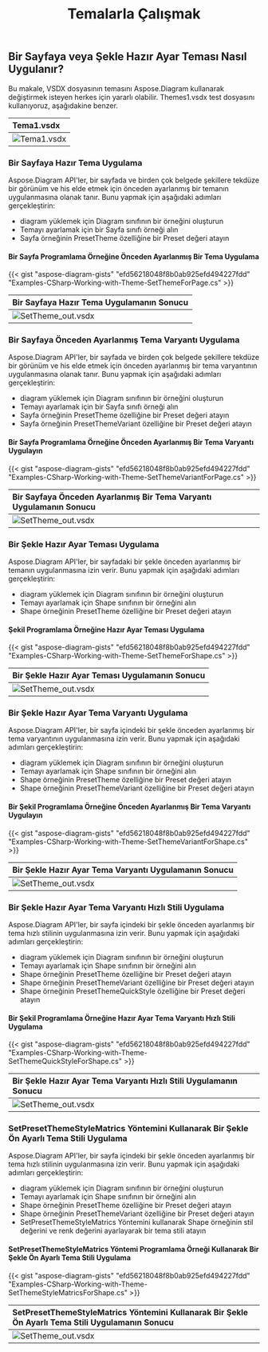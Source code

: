 ﻿---
title: Temalarla Çalışmak
type: docs
weight: 265
url: /tr/net/working-with-themes/
description: Bu bölümde, Aspose.Diagram ile önceden ayarlanmış bir temanın bir sayfaya veya şekle nasıl uygulanacağı açıklanmaktadır.
---
## **Bir Sayfaya veya Şekle Hazır Ayar Teması Nasıl Uygulanır?**
Bu makale, VSDX dosyasının temasını Aspose.Diagram kullanarak değiştirmek isteyen herkes için yararlı olabilir. Themes1.vsdx test dosyasını kullanıyoruz, aşağıdakine benzer.

|**Tema1.vsdx**|
|:- |
|![Tema1.vsdx](theme1.png)|

### **Bir Sayfaya Hazır Tema Uygulama**
Aspose.Diagram API'ler, bir sayfada ve birden çok belgede şekillere tekdüze bir görünüm ve his elde etmek için önceden ayarlanmış bir temanın uygulanmasına olanak tanır. Bunu yapmak için aşağıdaki adımları gerçekleştirin:

- diagram yüklemek için Diagram sınıfının bir örneğini oluşturun
- Temayı ayarlamak için bir Sayfa sınıfı örneği alın
- Sayfa örneğinin PresetTheme özelliğine bir Preset değeri atayın
#### **Bir Sayfa Programlama Örneğine Önceden Ayarlanmış Bir Tema Uygulama**
{{< gist "aspose-diagram-gists" "efd56218048f8b0ab925efd494227fdd" "Examples-CSharp-Working-with-Theme-SetThemeForPage.cs" >}}

|**Bir Sayfaya Hazır Tema Uygulamanın Sonucu**|
|:- |
|![SetTheme_out.vsdx](theme2.png)|

### **Bir Sayfaya Önceden Ayarlanmış Tema Varyantı Uygulama**

Aspose.Diagram API'ler, bir sayfada ve birden çok belgede şekillere tekdüze bir görünüm ve his elde etmek için önceden ayarlanmış bir tema varyantının uygulanmasına olanak tanır. Bunu yapmak için aşağıdaki adımları gerçekleştirin:

- diagram yüklemek için Diagram sınıfının bir örneğini oluşturun
- Temayı ayarlamak için bir Sayfa sınıfı örneği alın
- Sayfa örneğinin PresetTheme özelliğine bir Preset değeri atayın
- Sayfa örneğinin PresetThemeVariant özelliğine bir Preset değeri atayın

#### **Bir Sayfa Programlama Örneğine Önceden Ayarlanmış Bir Tema Varyantı Uygulayın**

{{< gist "aspose-diagram-gists" "efd56218048f8b0ab925efd494227fdd" "Examples-CSharp-Working-with-Theme-SetThemeVariantForPage.cs" >}}

|**Bir Sayfaya Önceden Ayarlanmış Bir Tema Varyantı Uygulamanın Sonucu**|
|:- |
|![SetTheme_out.vsdx](theme3.png)|

### **Bir Şekle Hazır Ayar Teması Uygulama**

Aspose.Diagram API'ler, bir sayfadaki bir şekle önceden ayarlanmış bir temanın uygulanmasına izin verir. Bunu yapmak için aşağıdaki adımları gerçekleştirin:

- diagram yüklemek için Diagram sınıfının bir örneğini oluşturun
- Temayı ayarlamak için Shape sınıfının bir örneğini alın
- Shape örneğinin PresetTheme özelliğine bir Preset değeri atayın

#### **Şekil Programlama Örneğine Hazır Ayar Teması Uygulama**

{{< gist "aspose-diagram-gists" "efd56218048f8b0ab925efd494227fdd" "Examples-CSharp-Working-with-Theme-SetThemeForShape.cs" >}}

|**Bir Şekle Hazır Ayar Teması Uygulamanın Sonucu**|
|:- |
|![SetTheme_out.vsdx](theme4.png)|

### **Bir Şekle Hazır Ayar Tema Varyantı Uygulama**

Aspose.Diagram API'ler, bir sayfa içindeki bir şekle önceden ayarlanmış bir tema varyantının uygulanmasına izin verir. Bunu yapmak için aşağıdaki adımları gerçekleştirin:

- diagram yüklemek için Diagram sınıfının bir örneğini oluşturun
- Temayı ayarlamak için Shape sınıfının bir örneğini alın
- Shape örneğinin PresetTheme özelliğine bir Preset değeri atayın
- Shape örneğinin PresetThemeVariant özelliğine bir Preset değeri atayın

#### **Bir Şekil Programlama Örneğine Önceden Ayarlanmış Bir Tema Varyantı Uygulayın**

{{< gist "aspose-diagram-gists" "efd56218048f8b0ab925efd494227fdd" "Examples-CSharp-Working-with-Theme-SetThemeVariantForShape.cs" >}}

|**Bir Şekle Hazır Ayar Tema Varyantı Uygulamanın Sonucu**|
|:- |
|![SetTheme_out.vsdx](theme5.png)|

### **Bir Şekle Hazır Ayar Tema Varyantı Hızlı Stili Uygulama**

Aspose.Diagram API'ler, bir sayfa içindeki bir şekle önceden ayarlanmış bir tema hızlı stilinin uygulanmasına izin verir. Bunu yapmak için aşağıdaki adımları gerçekleştirin:

- diagram yüklemek için Diagram sınıfının bir örneğini oluşturun
- Temayı ayarlamak için Shape sınıfının bir örneğini alın
- Shape örneğinin PresetTheme özelliğine bir Preset değeri atayın
- Shape örneğinin PresetThemeVariant özelliğine bir Preset değeri atayın
- Shape örneğinin PresetThemeQuickStyle özelliğine bir Preset değeri atayın

#### **Bir Şekil Programlama Örneğine Hazır Ayar Tema Varyantı Hızlı Stili Uygulama**

{{< gist "aspose-diagram-gists" "efd56218048f8b0ab925efd494227fdd" "Examples-CSharp-Working-with-Theme-SetThemeQuickStyleForShape.cs" >}}

|**Bir Şekle Hazır Ayar Tema Varyantı Hızlı Stili Uygulamanın Sonucu**|
|:- |
|![SetTheme_out.vsdx](theme6.png)|

### **SetPresetThemeStyleMatrics Yöntemini Kullanarak Bir Şekle Ön Ayarlı Tema Stili Uygulama**

Aspose.Diagram API'ler, bir sayfa içindeki bir şekle önceden ayarlanmış bir tema hızlı stilinin uygulanmasına izin verir. Bunu yapmak için aşağıdaki adımları gerçekleştirin:

- diagram yüklemek için Diagram sınıfının bir örneğini oluşturun
- Temayı ayarlamak için Shape sınıfının bir örneğini alın
- Shape örneğinin PresetTheme özelliğine bir Preset değeri atayın
- Shape örneğinin PresetThemeVariant özelliğine bir Preset değeri atayın
- SetPresetThemeStyleMatrics Yöntemini kullanarak Shape örneğinin stil değerini ve renk değerini ayarlayarak bir tema stili atayın

#### **SetPresetThemeStyleMatrics Yöntemi Programlama Örneği Kullanarak Bir Şekle Ön Ayarlı Tema Stili Uygulama**

{{< gist "aspose-diagram-gists" "efd56218048f8b0ab925efd494227fdd" "Examples-CSharp-Working-with-Theme-SetThemeStyleMatricsForShape.cs" >}}

|**SetPresetThemeStyleMatrics Yöntemini Kullanarak Bir Şekle Ön Ayarlı Tema Stili Uygulamanın Sonucu**|
|:- |
|![SetTheme_out.vsdx](theme7.png)|
